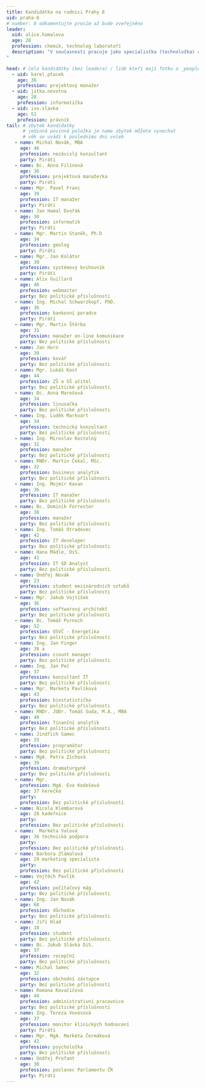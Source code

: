 ```yaml
---
title: Kandidátka na radnici Prahy 8
uid: praha-8
# number: 8 odkomentujte prosím až bude zveřejněno
leader: 
  uid: alice.hamalova
  age: 28
  profession: chemik, technolog laboratoří
  description: "V současnosti pracuje jako specialistka (technoložka) čistých prostor v laserových laboratořích Fyzikálního ústavu Akademie věd ČR, kde má na starosti dokončování a chod laboratoří, školení kolegů z celého světa a přípravu a kontrolu technických dokumentů. Dříve se věnovala práci s mládeží v rámci organizace Tensing pod záštitou YMCA.
"

head: # čelo kandidátky (bez leadera) / lidé kteří mají fotku a _people/jmeno.md
  - uid: karel.ptacek
    age: 36
    profession: projektový manažer
  - uid: jitka.novotna
    age: 28
    profession: informatička
  - uid: ivo.slavka
    age: 51
    profession: právník
tail: # zbytek kandidatky
      # jedinná povinná položka je name zbytek můžete vynechat
      # věk se uvádí k poslednímu dni voleb
   - name: Michal Novák, MBA
     age: 46 
     profession: nezávislý konzultant  
     party: Piráti
   - name: Bc. Anna Filínová  
     age: 36 
     profession: projektová manažerka  
     party: Piráti
   - name: Mgr. Pavel Franc  
     age: 39 
     profession: IT manažer  
     party: Piráti
   - name: Jan Hamal Dvořák  
     age: 30 
     profession: informatik  
     party: Piráti
   - name: Mgr. Martin Staněk, Ph.D
     age: 34 
     profession: geolog  
     party: Piráti
   - name: Mgr. Jan Kolátor  
     age: 39 
     profession: systémový knihovník  
     party: Piráti
   - name: Alix Guillard  
     age: 46 
     profession: webmaster  
     party: Bez politické příslušnosti
   - name: Ing. Michal Schwarzkopf, PhD.
     age: 36 
     profession: bankovní poradce  
     party: Piráti
   - name: Mgr. Martin Štěrba  
     age: 31 
     profession: manažer on-line komunikace  
     party: Bez politické příslušnosti
   - name: Jan Horn  
     age: 39 
     profession: kovář  
     party: Bez politické příslušnosti
   - name: Mgr. Lukáš Kost  
     age: 44 
     profession: ZŠ a SŠ učitel  
     party: Bez politické příslušnosti
   - name: Bc. Anna Marešová  
     age: 34 
     profession: linuxačka  
     party: Bez politické příslušnosti
   - name: Ing. Luděk Markvart  
     age: 34 
     profession: technický konzultant  
     party: Bez politické příslušnosti
   - name: Ing. Miroslav Kostolný  
     age: 31 
     profession: manažer  
     party: Bez politické příslušnosti
   - name: RNDr. Martin Čekal, MSc.
     age: 32 
     profession: business analytik  
     party: Bez politické příslušnosti
   - name: Ing. Mojmír Kavan  
     age: 36 
     profession: IT manažer  
     party: Bez politické příslušnosti
   - name: Bc. Dominik Forrester  
     age: 38 
     profession: manažer  
     party: Bez politické příslušnosti
   - name: Ing. Tomáš Otradovec  
     age: 42 
     profession: IT developer  
     party: Bez politické příslušnosti
   - name: Hana Mádle, DiS.
     age: 41
     profession: IT SD Analyst  
     party: Bez politické příslušnosti
   - name: Ondřej Novák  
     age: 23 
     profession: student mezinárodních vztahů  
     party: Bez politické příslušnosti
   - name: Mgr. Jakub Vojtíšek  
     age: 36 
     profession: softwarový architekt  
     party: Bez politické příslušnosti
   - name: Bc. Tomáš Purnoch  
     age: 52 
     profession: OSVČ - Energetika  
     party: Bez politické příslušnosti
   - name: Ing. Jan Finger  
     age: 38 a
     profession: ccount manager  
     party: Bez politické příslušnosti
   - name: Ing. Jan Peč  
     age: 37 
     profession: konzultant IT  
     party: Bez politické příslušnosti
   - name: Mgr. Markéta Pavlíková  
     age: 43 
     profession: biostatistička  
     party: Bez politické příslušnosti
   - name: RNDr. JUDr. Tomáš Suda, M.A., MBA
     age: 40 
     profession: finanční analytik  
     party: Bez politické příslušnosti
   - name: Jindřich Samec  
     age: 33 
     profession: programátor  
     party: Bez politické příslušnosti
   - name: MgA. Petra Zíchová  
     age: 39 
     profession: dramaturgyně  
     party: Bez politické příslušnosti
   - name: Mgr.
     profession: MgA. Eva Kodešová  
     age: 37 herečka  
     party: 
     profession: Bez politické příslušnosti
   - name: Nicola Klembarová  
     age: 28 kadeřnice  
     party: 
     profession: Bez politické příslušnosti
   - name:  Markéta Valová  
     age: 36 technická podpora  
     party: 
     profession: Bez politické příslušnosti
   - name: Barbora Zlámalová  
     age: 29 marketing specialista  
     party: 
     profession: Bez politické příslušnosti
   - name: Vojtěch Pavlík  
     age: 42 
     profession: počítačový mág  
     party: Bez politické příslušnosti
   - name: Ing. Jan Novák  
     age: 68 
     profession: důchodce  
     party: Bez politické příslušnosti
   - name: Jiří Hlad  
     age: 18 
     profession: student  
     party: Bez politické příslušnosti
   - name: Bc. Jakub Slávka DiS.  
     age: 37 
     profession: recepční  
     party: Bez politické příslušnosti
   - name: Michal Samec  
     age: 32 
     profession: obchodní zástupce  
     party: Bez politické příslušnosti
   - name: Romana Kovačičová  
     age: 44 
     profession: administrativní pracovnice  
     party: Bez politické příslušnosti
   - name: Ing. Tereza Vovesová  
     age: 37 
     profession: monitor klinických hodnocení  
     party: Piráti
   - name: Mgr. MgA. Markéta Čermáková  
     age: 42 
     profession: psycholožka  
     party: Bez politické příslušnosti
   - name: Ondřej Profant  
     age: 30 
     profession: poslanec Parlamentu ČR  
     party: Piráti
---
```

